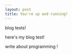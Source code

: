 ```yaml
---
layout: post
title: You're up and running!
---
```


blog tests!

here's my blog test!

write about programming !
